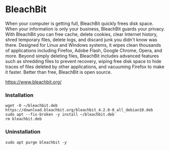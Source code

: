 # BleachBit
When your computer is getting full, BleachBit quickly frees disk space. When your information is only your business, BleachBit guards your privacy. With BleachBit you can free cache, delete cookies, clear Internet history, shred temporary files, delete logs, and discard junk you didn't know was there. Designed for Linux and Windows systems, it wipes clean thousands of applications including Firefox, Adobe Flash, Google Chrome, Opera, and more. Beyond simply deleting files, BleachBit includes advanced features such as shredding files to prevent recovery, wiping free disk space to hide traces of files deleted by other applications, and vacuuming Firefox to make it faster. Better than free, BleachBit is open source.

https://www.bleachbit.org/

### Installation
```
wget -O ~/bleachbit.deb https://download.bleachbit.org/bleachbit_4.2.0-0_all_debian10.deb
sudo apt --fix-broken -y install ~/bleachbit.deb
rm bleachbit.deb
```

### Uninstallation
```
sudo apt purge bleachbit -y
```
